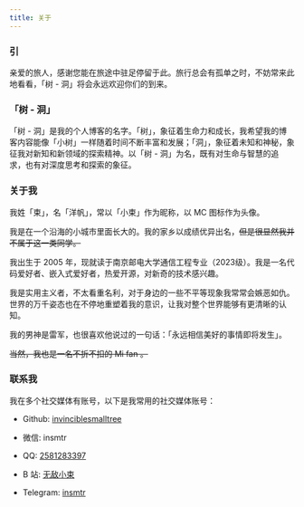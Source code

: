 ```yaml
---
title: 关于
---
```


### 引

亲爱的旅人，感谢您能在旅途中驻足停留于此。旅行总会有孤单之时，不妨常来此地看看，「树 - 洞」将会永远欢迎你们的到来。

### 「树 - 洞」

「树 - 洞」是我的个人博客的名字。「树」，象征着生命力和成长，我希望我的博客内容能像「小树」一样随着时间不断丰富和发展；「洞」，象征着未知和神秘，象征我对新知和新领域的探索精神。以「树 - 洞」为名，既有对生命与智慧的追求，也有对深度思考和探索的象征。

### 关于我

我姓「束」，名「洋帆」，常以「小束」作为昵称，以 MC 图标作为头像。

我是在一个沿海的小城市里面长大的。我的家乡以成绩优异出名，~~但是很显然我并不属于这一类同学。~~

我出生于 2005 年，现就读于南京邮电大学通信工程专业（2023级）。我是一名代码爱好者、嵌入式爱好者，热爱开源，对新奇的技术感兴趣。

我是实用主义者，不太看重名利，对于身边的一些不平等现象我常常会嫉恶如仇。世界的万千姿态也在不停地重塑着我的意识，让我对整个世界能够有更清晰的认知。

我的男神是雷军，也很喜欢他说过的一句话：「永远相信美好的事情即将发生」。

~~当然，我也是一名不折不扣的 Mi fan 。~~

### 联系我

我在多个社交媒体有账号，以下是我常用的社交媒体账号：

- Github: [invinciblesmalltree](https://github.com/invinciblesmalltree)

- 微信: insmtr

- QQ: [2581283397](tencent://AddContact/?fromId=45&fromSubId=1&subcmd=all&uin=2581283397)

- B 站: [无敌小束](https://space.bilibili.com/599517677)

- Telegram: [insmtr](https://t.me/insmtr)